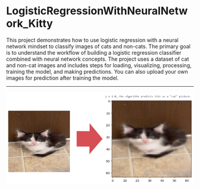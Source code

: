 # LogisticRegressionWithNeuralNetwork_Kitty

This project demonstrates how to use logistic regression with a neural network mindset to classify images of cats and non-cats. The primary goal is to understand the workflow of building a logistic regression classifier combined with neural network concepts. The project uses a dataset of cat and non-cat images and includes steps for loading, visualizing, processing, training the model, and making predictions. You can also upload your own images for prediction after training the model.

---
![Cat Image](images/hamR.png)
